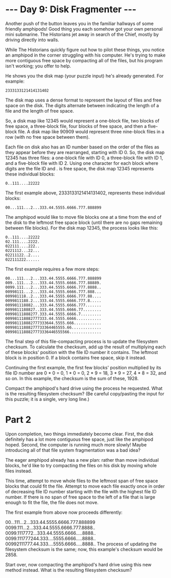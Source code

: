 # --- Day 9: Disk Fragmenter ---

Another push of the button leaves you in the familiar hallways of some friendly amphipods! Good thing you each somehow got your own personal mini submarine. The Historians jet away in search of the Chief, mostly by driving directly into walls.

While The Historians quickly figure out how to pilot these things, you notice an amphipod in the corner struggling with his computer. He's trying to make more contiguous free space by compacting all of the files, but his program isn't working; you offer to help.

He shows you the disk map (your puzzle input) he's already generated. For example:

```
2333133121414131402
```

The disk map uses a dense format to represent the layout of files and free space on the disk. The digits alternate between indicating the length of a file and the length of free space.

So, a disk map like 12345 would represent a one-block file, two blocks of free space, a three-block file, four blocks of free space, and then a five-block file. A disk map like 90909 would represent three nine-block files in a row (with no free space between them).

Each file on disk also has an ID number based on the order of the files as they appear before they are rearranged, starting with ID 0. So, the disk map 12345 has three files: a one-block file with ID 0, a three-block file with ID 1, and a five-block file with ID 2. Using one character for each block where digits are the file ID and . is free space, the disk map 12345 represents these individual blocks:

```
0..111....22222
```

The first example above, 2333133121414131402, represents these individual blocks:

```
00...111...2...333.44.5555.6666.777.888899
```

The amphipod would like to move file blocks one at a time from the end of the disk to the leftmost free space block (until there are no gaps remaining between file blocks). For the disk map 12345, the process looks like this:

```
0..111....22222
02.111....2222.
022111....222..
0221112...22...
02211122..2....
022111222......
```

The first example requires a few more steps:

```
00...111...2...333.44.5555.6666.777.888899
009..111...2...333.44.5555.6666.777.88889.
0099.111...2...333.44.5555.6666.777.8888..
00998111...2...333.44.5555.6666.777.888...
009981118..2...333.44.5555.6666.777.88....
0099811188.2...333.44.5555.6666.777.8.....
009981118882...333.44.5555.6666.777.......
0099811188827..333.44.5555.6666.77........
00998111888277.333.44.5555.6666.7.........
009981118882777333.44.5555.6666...........
009981118882777333644.5555.666............
00998111888277733364465555.66.............
0099811188827773336446555566..............
```

The final step of this file-compacting process is to update the filesystem checksum. To calculate the checksum, add up the result of multiplying each of these blocks' position with the file ID number it contains. The leftmost block is in position 0. If a block contains free space, skip it instead.

Continuing the first example, the first few blocks' position multiplied by its file ID number are 0 * 0 = 0, 1 * 0 = 0, 2 * 9 = 18, 3 * 9 = 27, 4 * 8 = 32, and so on. In this example, the checksum is the sum of these, 1928.

Compact the amphipod's hard drive using the process he requested. What is the resulting filesystem checksum? (Be careful copy/pasting the input for this puzzle; it is a single, very long line.)

# Part 2
Upon completion, two things immediately become clear. First, the disk definitely has a lot more contiguous free space, just like the amphipod hoped. Second, the computer is running much more slowly! Maybe introducing all of that file system fragmentation was a bad idea?

The eager amphipod already has a new plan: rather than move individual blocks, he'd like to try compacting the files on his disk by moving whole files instead.

This time, attempt to move whole files to the leftmost span of free space blocks that could fit the file. Attempt to move each file exactly once in order of decreasing file ID number starting with the file with the highest file ID number. If there is no span of free space to the left of a file that is large enough to fit the file, the file does not move.

The first example from above now proceeds differently:

00...111...2...333.44.5555.6666.777.888899
0099.111...2...333.44.5555.6666.777.8888..
0099.1117772...333.44.5555.6666.....8888..
0099.111777244.333....5555.6666.....8888..
00992111777.44.333....5555.6666.....8888..
The process of updating the filesystem checksum is the same; now, this example's checksum would be 2858.

Start over, now compacting the amphipod's hard drive using this new method instead. What is the resulting filesystem checksum?